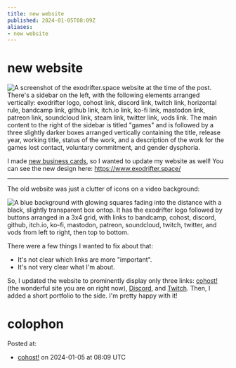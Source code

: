 ```yaml
---
title: new website
published: 2024-01-05T08:09Z
aliases:
- new website
---
```


# new website

![A screenshot of the exodrifter.space website at the time of the post. There's a sidebar on the left, with the following elements arranged vertically: exodrifter logo, cohost link, discord link, twitch link, horizontal rule, bandcamp link, github link, itch.io link, ko-fi link, mastodon link, patreon link, soundcloud link, steam link, twitter link, vods link. The main content to the right of the sidebar is titled "games" and is followed by a three slightly darker boxes arranged vertically containing the title, release year, working title, status of the work, and a description of the work for the games lost contact, voluntary commitment, and gender dysphoria.](20240105_new-website-current.png)

I made [new business cards](https://cohost.org/exodrifter/post/4050516-new-business-cards), so I wanted to update my website as well! You can see the new design here: https://www.exodrifter.space/

---

The old website was just a clutter of icons on a video background:

![A blue background with glowing squares fading into the distance with a black, slightly transparent box ontop. It has the exodrifter logo followed by buttons arranged in a 3x4 grid, with links to bandcamp, cohost, discord, github, itch.io, ko-fi, mastodon, patreon, soundcloud, twitch, twitter, and vods from left to right, then top to bottom.](20240105_new-website-old.png)

There were a few things I wanted to fix about that:
- It's not clear which links are more "important".
- It's not very clear what I'm about.

So, I updated the website to prominently display only three links: [cohost!](https://cohost.org/exodrifter) (the wonderful site you are on right now), [Discord](https://discord.gg/arqFQVt), and [Twitch](https://www.twitch.tv/exodrifter_). Then, I added a short portfolio to the side. I'm pretty happy with it!

# colophon

Posted at:
- [cohost!](https://cohost.org/exodrifter/post/4088532-new-website) on 2024-01-05 at 08:09 UTC

